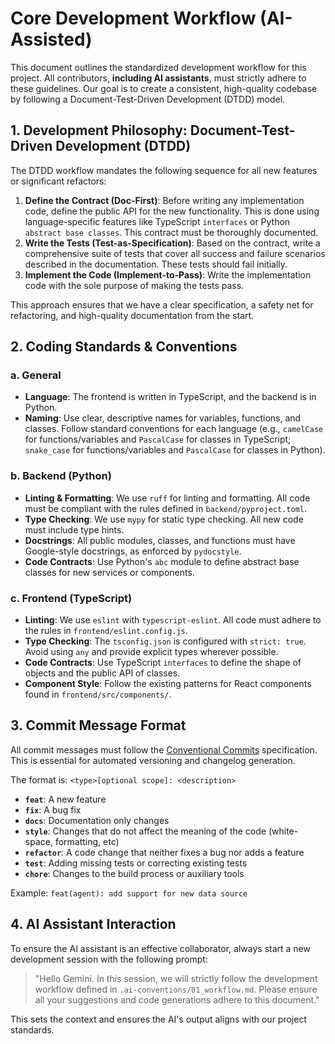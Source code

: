# Core Development Workflow (AI-Assisted)

This document outlines the standardized development workflow for this project. All contributors, **including AI assistants**, must strictly adhere to these guidelines. Our goal is to create a consistent, high-quality codebase by following a Document-Test-Driven Development (DTDD) model.

## 1. Development Philosophy: Document-Test-Driven Development (DTDD)

The DTDD workflow mandates the following sequence for all new features or significant refactors:

1.  **Define the Contract (Doc-First)**: Before writing any implementation code, define the public API for the new functionality. This is done using language-specific features like TypeScript `interfaces` or Python `abstract base classes`. This contract must be thoroughly documented.
2.  **Write the Tests (Test-as-Specification)**: Based on the contract, write a comprehensive suite of tests that cover all success and failure scenarios described in the documentation. These tests should fail initially.
3.  **Implement the Code (Implement-to-Pass)**: Write the implementation code with the sole purpose of making the tests pass.

This approach ensures that we have a clear specification, a safety net for refactoring, and high-quality documentation from the start.

## 2. Coding Standards & Conventions

### a. General

*   **Language**: The frontend is written in TypeScript, and the backend is in Python.
*   **Naming**: Use clear, descriptive names for variables, functions, and classes. Follow standard conventions for each language (e.g., `camelCase` for functions/variables and `PascalCase` for classes in TypeScript; `snake_case` for functions/variables and `PascalCase` for classes in Python).

### b. Backend (Python)

*   **Linting & Formatting**: We use `ruff` for linting and formatting. All code must be compliant with the rules defined in `backend/pyproject.toml`.
*   **Type Checking**: We use `mypy` for static type checking. All new code must include type hints.
*   **Docstrings**: All public modules, classes, and functions must have Google-style docstrings, as enforced by `pydocstyle`.
*   **Code Contracts**: Use Python's `abc` module to define abstract base classes for new services or components.

### c. Frontend (TypeScript)

*   **Linting**: We use `eslint` with `typescript-eslint`. All code must adhere to the rules in `frontend/eslint.config.js`.
*   **Type Checking**: The `tsconfig.json` is configured with `strict: true`. Avoid using `any` and provide explicit types wherever possible.
*   **Code Contracts**: Use TypeScript `interfaces` to define the shape of objects and the public API of classes.
*   **Component Style**: Follow the existing patterns for React components found in `frontend/src/components/`.

## 3. Commit Message Format

All commit messages must follow the [Conventional Commits](https://www.conventionalcommits.org/en/v1.0.0/) specification. This is essential for automated versioning and changelog generation.

The format is: `<type>[optional scope]: <description>`

*   **`feat`**: A new feature
*   **`fix`**: A bug fix
*   **`docs`**: Documentation only changes
*   **`style`**: Changes that do not affect the meaning of the code (white-space, formatting, etc)
*   **`refactor`**: A code change that neither fixes a bug nor adds a feature
*   **`test`**: Adding missing tests or correcting existing tests
*   **`chore`**: Changes to the build process or auxiliary tools

Example: `feat(agent): add support for new data source`

## 4. AI Assistant Interaction

To ensure the AI assistant is an effective collaborator, always start a new development session with the following prompt:

> "Hello Gemini. In this session, we will strictly follow the development workflow defined in `.ai-conventions/01_workflow.md`. Please ensure all your suggestions and code generations adhere to this document."

This sets the context and ensures the AI's output aligns with our project standards.
